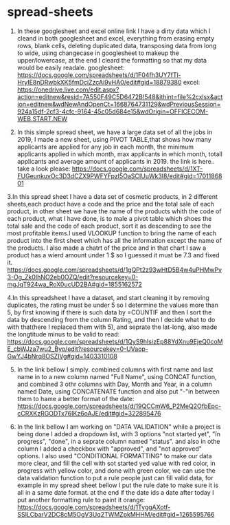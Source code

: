 # spread-sheets
1. In these googlesheet and excel online link I have a dirty data which I cleand in both googlesheet and excel, everything from erasing empty rows, blank cells, deleting duplicated data, transposing data from long to wide, using changecase in googlesheet to makeup the upper/lowercase, at the end I cleard the formatting so that my data would be easily readale.
googlesheet: https://docs.google.com/spreadsheets/d/1F04fh3UY7fTl-HryIE8nDRwbkXK5fmDciZzcAi9vHA0/edit#gid=18879380
excel: https://onedrive.live.com/edit.aspx?action=editnew&resid=7A550F49C5D6472B!548&ithint=file%2cxlsx&action=editnew&wdNewAndOpenCt=1668764731129&wdPreviousSession=924a15df-2cf3-4cfc-9164-45c05d684e15&wdOrigin=OFFICECOM-WEB.START.NEW


2. In this simple spread sheet, we have a large data set of all the jobs in 2019, I made a new sheet, using PIVOT TABLE,that shows how many applicants are applied for any job in each month, 
the minimum applicants applied in which month, max applicants in which month, totall applicants and average amount of applicants in 2019.
the link is here.. take a look please: 
https://docs.google.com/spreadsheets/d/1XT-FUGeunkuvOc3D3dCZX9PWFYFpzI5OaSCIUuWk3I8/edit#gid=1701186801


3.In this spread sheet I have a data set of cosmetic products, in 2 different sheets,each product have a code and the price and the total sale of each product, in other sheet we have the name of the products whith the code of each product, what I have done, is to male a pivot table which shoes the total sale and the code of each product, sort it as descending to see the most profitable items.I used VLOOKUP function to bring the name of each product into the first sheet which has all the information except the name of the products. I also made a chatrt of the price and in that chart I saw a product has a wierd amount under 1 $ so I guessed it must be 7.3 and fixed it.
https://docs.google.com/spreadsheets/d/1gQPt2z93wHtD5B4w4uPHMwPv3-Og_Zk0IhNO2eb0OZQ/edit?resourcekey=0-mgJqT924wa_RoX0ucUD2BA#gid=1855162572


4.In this spreadsheet I have a dataset, and start cleaning it by removing duplicates, the rating must be under 5 so I determine the values more than 5, by first knowing if there is such data by =COUNTIF and then I sort the data by descending from the column Rating, and then I decide what to do with that(here I replaced them with 5), and seprate the  lat-long, also made the longtitude minus to be valid to read:
https://docs.google.com/spreadsheets/d/1QyS9hIsizEp88YdXnu9EjeQ0coME_cbWJza7wu2_Byo/edit?resourcekey=0-UVaop-GwYJ4bNrq8OSZIVg#gid=1403310108


5. In the link bellow I simply. combined columns with first name and last name in to a new column named "Full Name", using CONCAT function, and combined 3 othr columns with Day, Month and Year, in a column named Date, using CONCATENATE function and also put "-"in between them to hame a better format of the date:
https://docs.google.com/spreadsheets/d/19QCCmW6_P2MeQ2OfbEpc-cCRXKzRGODTx76IKz6oAJE/edit#gid=322895476


6. In the link bellow I am working on "DATA VALIDATION" while a project is being done I added a dropdown list, with 3 options "not started yet", "ïn progress", "done", in a seprate column named "status". and also in othe column I added a checkbox with "approved", and "not approved" options. I also used "CONDITIONAL FORMATTING" to make our data more clear, and fill the cell with sot started yed value with red color, in progress with yellow color, and done with green color, we can use the data validation function to put a rule people just can fill valid data, for example in my spread sheet bellow I put the rule date to make sure it is all in a same date format. at the end if the date ids a date after today I put another formatting rule to paint it orange:
https://docs.google.com/spreadsheets/d/1TyggAXotf-SSILCbarV2DC8cM5OgV3Uq2TWMZpkMHHM/edit#gid=1265595766
